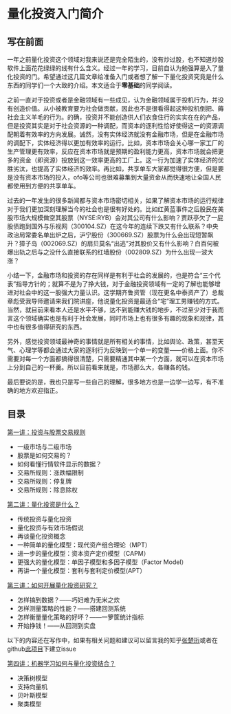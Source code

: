 
# 量化投资入门简介

## 写在前面

一年之前量化投资这个领域对我来说还是完全陌生的，没有炒过股，也不知道炒股软件上面花花绿绿的线有什么含义。经过一年的学习，目前自认为勉强算是入了量化投资的门。希望通过这几篇文章给准备入门或者想了解一下量化投资究竟是什么东西的同学们一个大致的介绍。本文适合于**零基础**的同学阅读。

之前一直对于投资或者是金融领域有一些成见，认为金融领域属于投机行为，并没有创造价值。从小被教育要为社会做贡献，因此也不是很看得起这种投机倒把、薅社会主义羊毛的行为。的确，投资并不能创造供人们衣食住行的实实在在的产品，但是投资其实是对于社会资源的一种调配，而资本的逐利性恰好使得这一的资源调配朝着有效率的方向发展。诚然，没有实体经济就没有金融市场，但是在金融市场的调配下，实体经济得以更加有效率的运行。比如，资本市场会关心哪一家工厂的生产管理更有效率，反应在资本市场就是预期的盈利能力更高，资本市场就会把更多的资金（即资源）投放到这一效率更高的工厂上。这一行为加速了实体经济的优胜劣汰，也提高了实体经济的效率。再比如，共享单车大家都觉得很方便，但是要是没有资本市场的投入，ofo等公司也很难募集到大量资金从而快速地让全国人民都使用到方便的共享单车。

过去的一年发生的很多新闻都与资本市场密切相关，如果了解资本市场的运行规律对于我们更加深刻理解当今的社会也是很有好处的。比如红黄蓝事件之后股民在美股市场大规模做空其股票（NYSE:RYB）会对其公司有什么影响？贾跃亭欠了一屁股债跑到国外与乐视网（300104.SZ）在这今年的连续下跌又有什么联系？中央政治局常委名单出炉之后，沪宁股份（300669.SZ）股票为什么会出现短暂飙升？獐子岛（002069.SZ）的扇贝莫名“出逃”对其股价又有什么影响？白百何被爆出轨之后与之没什么直接联系的红墙股份（002809.SZ）为什么出现一波大涨？

小结一下，金融市场和投资的存在同样是有利于社会的发展的，也是符合“三个代表”指导方针的；就算不是为了挣大钱，对于金融投资领域有一定的了解也能够增进对社会中的这一股强大力量认识。这学期齐鲁资管（现在更名中泰资产了）总裁章彪受我导师邀请来我们院讲座，他说量化投资是最适合“宅”理工男赚钱的方式。当然，就目前来看本人还是水平不够，达不到能赚大钱的地步，不过至少对于我而言这个领域确实也是有利于社会发展，同时市场上也有很多有趣的现象和规律，其中也有很多值得研究的东西。

另外，感觉投资领域最神奇的事情就是所有相关的事情，比如舆论、政策，甚至天气、心理学等都会通过大家的逐利行为反映到一个单一的变量——价格上面。你不需要对每一个方面都搞得很清楚，只需要精通其中某一个方面，就可以在资本市场上分到自己的一杯羹。所以目前看来就是，市场那么大，各赚各的钱。

最后要说的是，我也只是写一些自己的理解，很多地方也是一边学一边写，有不准确的地方欢迎指正。

## 目录

[第一讲：投资与股票交易规则](chapter_1.md)

* 一级市场与二级市场
* 股票是如何交易的？
* 如何看懂行情软件显示的数据？
* 交易所规则：涨跌幅限制
* 交易所规则：停复牌
* 交易所规则：除息除权

[第二讲：量化投资是什么？](chapter_2.md)

* 传统投资与量化投资
* 量化投资与有效市场假说
* 再谈量化投资概念
* 一种简单的量化模型：现代资产组合理论（MPT）
* 进一步的量化模型：资本资产定价模型（CAPM）
* 更强大的量化模型：单因子模型和多因子模型（Factor Model）
* 再讲一个量化模型：套利与套利定价模型(APT）

[第三讲：如何开展量化投资研究？](chapter_3.md)

* 怎样搞到数据？——巧妇难为无米之炊
* 怎样测量策略的性能？——搭建回测系统
* 怎样衡量量化策略的好坏？——一箩筐统计指标
* 开始挣钱！——从回测到实盘

以下的内容还在写作中，如果有相关问题和建议可以留言我的知乎[张楚珩](https://www.zhihu.com/people/zhang-chu-heng/activities)或者在github[此项目](https://github.com/zhangchuheng123/iQuant/issues)下建立issue

[第四讲：机器学习如何与量化投资结合？](chapter_4.md)

* 决策树模型
* 支持向量机
* 贝叶斯模型
* 聚类模型